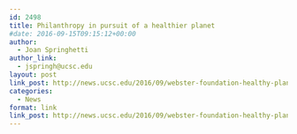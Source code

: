 ```yaml
---
id: 2498
title: Philanthropy in pursuit of a healthier planet
#date: 2016-09-15T09:15:12+00:00
author:
  - Joan Springhetti
author_link:
  - jspringh@ucsc.edu
layout: post
link_post: http://news.ucsc.edu/2016/09/webster-foundation-healthy-planet.html
categories:
  - News
format: link
link_post: http://news.ucsc.edu/2016/09/webster-foundation-healthy-planet.html
---
```

